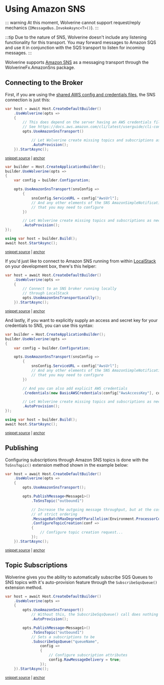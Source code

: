 # Using Amazon SNS

::: warning
At this moment, Wolverine cannot support request/reply mechanics (`IMessageBus.InvokeAsync<T>()`).
:::

:::tip
Due to the nature of SNS, Wolverine doesn't include any listening functionality for this transport. You may forward 
messages to Amazon SQS and use it in conjunction with the SQS transport to listen for incoming messages.
:::

Wolverine supports [Amazon SNS](https://aws.amazon.com/sns/) as a messaging transport through the WolverineFx.AmazonSns package.

## Connecting to the Broker

First, if you are using the [shared AWS config and credentials files](https://docs.aws.amazon.com/sdkref/latest/guide/file-format.html), the SNS connection is just this:

<!-- snippet: sample_simplistic_aws_sns_setup -->
<a id='snippet-sample_simplistic_aws_sns_setup'></a>
```cs
var host = await Host.CreateDefaultBuilder()
    .UseWolverine(opts =>
    {
        // This does depend on the server having an AWS credentials file
        // See https://docs.aws.amazon.com/cli/latest/userguide/cli-configure-files.html for more information
        opts.UseAmazonSnsTransport()

            // Let Wolverine create missing topics and subscriptions as necessary
            .AutoProvision();
    }).StartAsync();
```
<sup><a href='https://github.com/JasperFx/wolverine/blob/main/src/Transports/AWS/Wolverine.AmazonSns.Tests/Samples/Bootstrapping.cs#L26-L39' title='Snippet source file'>snippet source</a> | <a href='#snippet-sample_simplistic_aws_sns_setup' title='Start of snippet'>anchor</a></sup>
<!-- endSnippet -->


<!-- snippet: sample_config_aws_sns_connection -->
<a id='snippet-sample_config_aws_sns_connection'></a>
```cs
var builder = Host.CreateApplicationBuilder();
builder.UseWolverine(opts =>
{
    var config = builder.Configuration;

    opts.UseAmazonSnsTransport(snsConfig =>
        {
            snsConfig.ServiceURL = config["AwsUrl"];
            // And any other elements of the SNS AmazonSimpleNotificationServiceConfig
            // that you may need to configure
        })

        // Let Wolverine create missing topics and subscriptions as necessary
        .AutoProvision();
});

using var host = builder.Build();
await host.StartAsync();
```
<sup><a href='https://github.com/JasperFx/wolverine/blob/main/src/Transports/AWS/Wolverine.AmazonSns.Tests/Samples/Bootstrapping.cs#L44-L65' title='Snippet source file'>snippet source</a> | <a href='#snippet-sample_config_aws_sns_connection' title='Start of snippet'>anchor</a></sup>
<!-- endSnippet -->


If you'd just like to connect to Amazon SNS running from within [LocalStack](https://localstack.cloud/) on your development box,
there's this helper:

<!-- snippet: sample_connect_to_sns_and_localstack -->
<a id='snippet-sample_connect_to_sns_and_localstack'></a>
```cs
var host = await Host.CreateDefaultBuilder()
    .UseWolverine(opts =>
    {
        // Connect to an SNS broker running locally
        // through LocalStack
        opts.UseAmazonSnsTransportLocally();
    }).StartAsync();
```
<sup><a href='https://github.com/JasperFx/wolverine/blob/main/src/Transports/AWS/Wolverine.AmazonSns.Tests/Samples/Bootstrapping.cs#L11-L21' title='Snippet source file'>snippet source</a> | <a href='#snippet-sample_connect_to_sns_and_localstack' title='Start of snippet'>anchor</a></sup>
<!-- endSnippet -->

And lastly, if you want to explicitly supply an access and secret key for your credentials to SNS, you can use this syntax:

<!-- snippet: sample_setting_aws_sns_credentials -->
<a id='snippet-sample_setting_aws_sns_credentials'></a>
```cs
var builder = Host.CreateApplicationBuilder();
builder.UseWolverine(opts =>
{
    var config = builder.Configuration;

    opts.UseAmazonSnsTransport(snsConfig =>
        {
            snsConfig.ServiceURL = config["AwsUrl"];
            // And any other elements of the SNS AmazonSimpleNotificationServiceConfig
            // that you may need to configure
        })

        // And you can also add explicit AWS credentials
        .Credentials(new BasicAWSCredentials(config["AwsAccessKey"], config["AwsSecretKey"]))

        // Let Wolverine create missing topics and subscriptions as necessary
        .AutoProvision();
});

using var host = builder.Build();
await host.StartAsync();
```
<sup><a href='https://github.com/JasperFx/wolverine/blob/main/src/Transports/AWS/Wolverine.AmazonSns.Tests/Samples/Bootstrapping.cs#L70-L94' title='Snippet source file'>snippet source</a> | <a href='#snippet-sample_setting_aws_sns_credentials' title='Start of snippet'>anchor</a></sup>
<!-- endSnippet -->

## Publishing

Configuring subscriptions through Amazon SNS topics is done with the `ToSnsTopic()` extension method
shown in the example below:

<!-- snippet: sample_subscriber_rules_for_sns -->
<a id='snippet-sample_subscriber_rules_for_sns'></a>
```cs
var host = await Host.CreateDefaultBuilder()
    .UseWolverine(opts =>
    {
        opts.UseAmazonSnsTransport();

        opts.PublishMessage<Message1>()
            .ToSnsTopic("outbound1")

            // Increase the outgoing message throughput, but at the cost
            // of strict ordering
            .MessageBatchMaxDegreeOfParallelism(Environment.ProcessorCount)
            .ConfigureTopicCreation(conf =>
            {
                // Configure topic creation request...
            });
    }).StartAsync();
```
<sup><a href='https://github.com/JasperFx/wolverine/blob/main/src/Transports/AWS/Wolverine.AmazonSns.Tests/Samples/Bootstrapping.cs#L99-L118' title='Snippet source file'>snippet source</a> | <a href='#snippet-sample_subscriber_rules_for_sns' title='Start of snippet'>anchor</a></sup>
<!-- endSnippet -->

## Topic Subscriptions

Wolverine gives you the ability to automatically subscribe SQS Queues to SNS topics with it's auto-provision
feature through the `SubscribeSqsQueue()` extension method.

<!-- snippet: sample_sns_topic_subscriptions_creation -->
<a id='snippet-sample_sns_topic_subscriptions_creation'></a>
```cs
var host = await Host.CreateDefaultBuilder()
    .UseWolverine(opts =>
    {
        opts.UseAmazonSnsTransport()
            // Without this, the SubscribeSqsQueue() call does nothing
            .AutoProvision();

        opts.PublishMessage<Message1>()
            .ToSnsTopic("outbound1")
            // Sets a subscriptions to be
            .SubscribeSqsQueue("queueName",
                config =>
                {
                    // Configure subscription attributes
                    config.RawMessageDelivery = true;
                });
    }).StartAsync();
```
<sup><a href='https://github.com/JasperFx/wolverine/blob/main/src/Transports/AWS/Wolverine.AmazonSns.Tests/Samples/Bootstrapping.cs#L123-L143' title='Snippet source file'>snippet source</a> | <a href='#snippet-sample_sns_topic_subscriptions_creation' title='Start of snippet'>anchor</a></sup>
<!-- endSnippet -->

